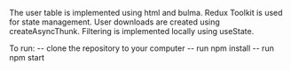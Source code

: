 The user table is implemented using html <table> and bulma.
Redux Toolkit is used for state management.
User downloads are created using createAsyncThunk.
Filtering is implemented locally using useState.

To run:
-- clone the repository to your computer
-- run npm install
-- run npm start